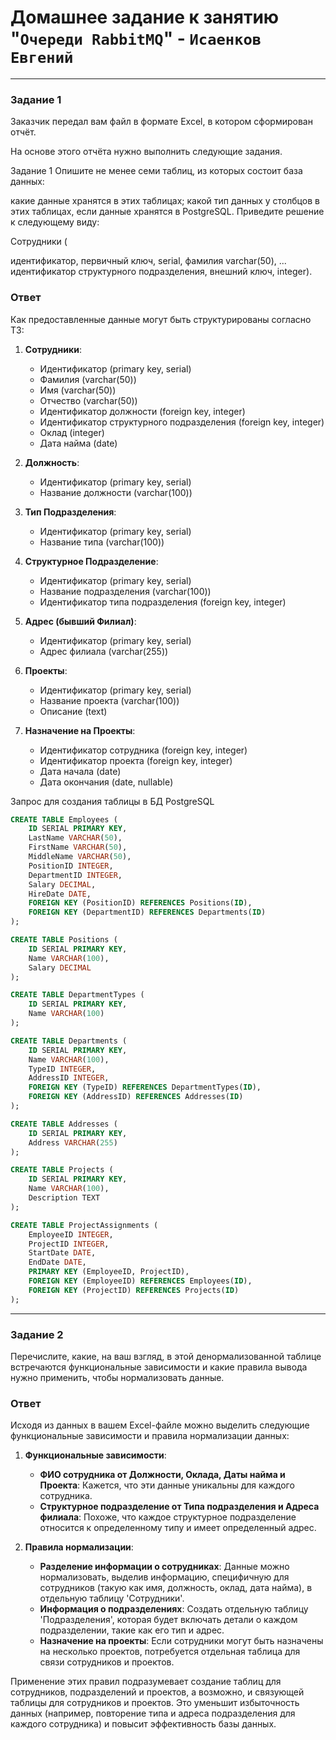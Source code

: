 # Домашнее задание к занятию "`Очереди RabbitMQ`" - `Исаенков Евгений`

---

### Задание 1

Заказчик передал вам файл в формате Excel, в котором сформирован отчёт.

На основе этого отчёта нужно выполнить следующие задания.

Задание 1
Опишите не менее семи таблиц, из которых состоит база данных:

какие данные хранятся в этих таблицах;
какой тип данных у столбцов в этих таблицах, если данные хранятся в PostgreSQL.
Приведите решение к следующему виду:

Сотрудники (

идентификатор, первичный ключ, serial,
фамилия varchar(50),
...
идентификатор структурного подразделения, внешний ключ, integer).

### Ответ

Как предоставленные данные могут быть структурированы согласно ТЗ:
1. **Сотрудники**:
   - Идентификатор (primary key, serial)
   - Фамилия (varchar(50))
   - Имя (varchar(50))
   - Отчество (varchar(50))
   - Идентификатор должности (foreign key, integer)
   - Идентификатор структурного подразделения (foreign key, integer)
   - Оклад (integer)
   - Дата найма (date)

2. **Должность**:
   - Идентификатор (primary key, serial)
   - Название должности (varchar(100))

3. **Тип Подразделения**:
   - Идентификатор (primary key, serial)
   - Название типа (varchar(100))

4. **Структурное Подразделение**:
   - Идентификатор (primary key, serial)
   - Название подразделения (varchar(100))
   - Идентификатор типа подразделения (foreign key, integer)

5. **Адрес (бывший Филиал)**:
   - Идентификатор (primary key, serial)
   - Адрес филиала (varchar(255))

6. **Проекты**:
   - Идентификатор (primary key, serial)
   - Название проекта (varchar(100))
   - Описание (text)

7. **Назначение на Проекты**:
   - Идентификатор сотрудника (foreign key, integer)
   - Идентификатор проекта (foreign key, integer)
   - Дата начала (date)
   - Дата окончания (date, nullable)

Запрос для создания таблицы в БД PostgreSQL
```sql
CREATE TABLE Employees (
    ID SERIAL PRIMARY KEY,
    LastName VARCHAR(50),
    FirstName VARCHAR(50),
    MiddleName VARCHAR(50),
    PositionID INTEGER,
    DepartmentID INTEGER,
    Salary DECIMAL,
    HireDate DATE,
    FOREIGN KEY (PositionID) REFERENCES Positions(ID),
    FOREIGN KEY (DepartmentID) REFERENCES Departments(ID)
);

CREATE TABLE Positions (
    ID SERIAL PRIMARY KEY,
    Name VARCHAR(100),
    Salary DECIMAL
);

CREATE TABLE DepartmentTypes (
    ID SERIAL PRIMARY KEY,
    Name VARCHAR(100)
);

CREATE TABLE Departments (
    ID SERIAL PRIMARY KEY,
    Name VARCHAR(100),
    TypeID INTEGER,
    AddressID INTEGER,
    FOREIGN KEY (TypeID) REFERENCES DepartmentTypes(ID),
    FOREIGN KEY (AddressID) REFERENCES Addresses(ID)
);

CREATE TABLE Addresses (
    ID SERIAL PRIMARY KEY,
    Address VARCHAR(255)
);

CREATE TABLE Projects (
    ID SERIAL PRIMARY KEY,
    Name VARCHAR(100),
    Description TEXT
);

CREATE TABLE ProjectAssignments (
    EmployeeID INTEGER,
    ProjectID INTEGER,
    StartDate DATE,
    EndDate DATE,
    PRIMARY KEY (EmployeeID, ProjectID),
    FOREIGN KEY (EmployeeID) REFERENCES Employees(ID),
    FOREIGN KEY (ProjectID) REFERENCES Projects(ID)
);
```

---

### Задание 2

Перечислите, какие, на ваш взгляд, в этой денормализованной таблице встречаются функциональные зависимости и какие правила вывода нужно применить, чтобы нормализовать данные.

### Ответ

 Исходя из данных в вашем Excel-файле можно выделить следующие функциональные зависимости и правила нормализации данных:

1. **Функциональные зависимости**:
   - **ФИО сотрудника от Должности, Оклада, Даты найма и Проекта**: Кажется, что эти данные уникальны для каждого сотрудника.
   - **Структурное подразделение от Типа подразделения и Адреса филиала**: Похоже, что каждое структурное подразделение относится к определенному типу и имеет определенный адрес.

2. **Правила нормализации**:
   - **Разделение информации о сотрудниках**: Данные можно нормализовать, выделив информацию, специфичную для сотрудников (такую как имя, должность, оклад, дата найма), в отдельную таблицу 'Сотрудники'.
   - **Информация о подразделениях**: Создать отдельную таблицу 'Подразделения', которая будет включать детали о каждом подразделении, такие как его тип и адрес.
   - **Назначение на проекты**: Если сотрудники могут быть назначены на несколько проектов, потребуется отдельная таблица для связи сотрудников и проектов.

Применение этих правил подразумевает создание таблиц для сотрудников, подразделений и проектов, а возможно, и связующей таблицы для сотрудников и проектов. Это уменьшит избыточность данных (например, повторение типа и адреса подразделения для каждого сотрудника) и повысит эффективность базы данных.
